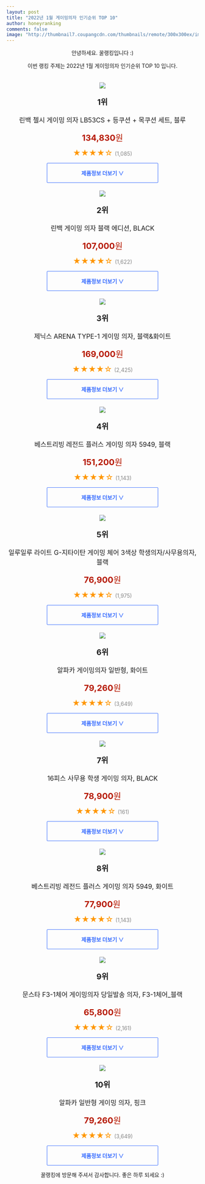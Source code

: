 ```yaml
--- 
layout: post 
title: "2022년 1월 게이밍의자 인기순위 TOP 10" 
author: honeyranking 
comments: false 
image: "http://thumbnail7.coupangcdn.com/thumbnails/remote/300x300ex/image/retail/images/2020/07/31/12/5/d80a9ec7-859b-472d-b825-49bfe9b4121c.jpg" 
--- 
```

<p style="text-align: center;">안녕하세요. 꿀랭킹입니다 :)</p> <p style="text-align: center;">이번 랭킹 주제는 2022년 1월 게이밍의자 인기순위 TOP 10 입니다.</p><center><img src="http://thumbnail7.coupangcdn.com/thumbnails/remote/300x300ex/image/retail/images/2020/07/31/12/5/d80a9ec7-859b-472d-b825-49bfe9b4121c.jpg" style="margin-top:20px" /></center> <p style="text-align: center; font-size: 20px"><b>1위</b></p> <p style="text-align: center; font-size: 17px">린백 첼시 게이밍 의자 LB53CS + 등쿠션 + 목쿠션 세트, 블루</p> <p style="text-align: center;"><span style="color: #b61800; font-size: 22px;"><b>134,830</b>원</span></p> <p style="text-align: center;"><span style="color: #ff9600; font-size: 20px;">★★★★☆ </span><span style="color: #878787;">(1,085)</span></p> <center><a href="https://link.coupang.com/a/iA4ez"> <div style="font-size: 14px; display: inline-block; padding: 15px 90px; color: #346aff; border-radius: 2px; border: 1px solid #346aff; cursor: pointer;"><b>제품정보 더보기 &or;</b></div> </a></center><center><img src="http://thumbnail7.coupangcdn.com/thumbnails/remote/300x300ex/image/retail/images/14347333777932-e95187b6-71b6-47e6-864f-4757285e3615.jpg" style="margin-top:20px" /></center> <p style="text-align: center; font-size: 20px"><b>2위</b></p> <p style="text-align: center; font-size: 17px">린백 게이밍 의자 블랙 에디션, BLACK</p> <p style="text-align: center;"><span style="color: #b61800; font-size: 22px;"><b>107,000</b>원</span></p> <p style="text-align: center;"><span style="color: #ff9600; font-size: 20px;">★★★★☆ </span><span style="color: #878787;">(1,622)</span></p> <center><a href="https://link.coupang.com/a/iA4eA"> <div style="font-size: 14px; display: inline-block; padding: 15px 90px; color: #346aff; border-radius: 2px; border: 1px solid #346aff; cursor: pointer;"><b>제품정보 더보기 &or;</b></div> </a></center><center><img src="http://thumbnail9.coupangcdn.com/thumbnails/remote/300x300ex/image/retail/images/11257353267857-473c4638-bdfb-445d-a110-db691e93f710.jpg" style="margin-top:20px" /></center> <p style="text-align: center; font-size: 20px"><b>3위</b></p> <p style="text-align: center; font-size: 17px">제닉스 ARENA TYPE-1 게이밍 의자, 블랙&화이트</p> <p style="text-align: center;"><span style="color: #b61800; font-size: 22px;"><b>169,000</b>원</span></p> <p style="text-align: center;"><span style="color: #ff9600; font-size: 20px;">★★★★☆ </span><span style="color: #878787;">(2,425)</span></p> <center><a href="https://link.coupang.com/a/iA4eC"> <div style="font-size: 14px; display: inline-block; padding: 15px 90px; color: #346aff; border-radius: 2px; border: 1px solid #346aff; cursor: pointer;"><b>제품정보 더보기 &or;</b></div> </a></center><center><img src="http://thumbnail9.coupangcdn.com/thumbnails/remote/300x300ex/image/vendor_inventory/8d3c/a814ec2a45a55cd454d73c90999b08f1555b402ba47efc49f2ebe98af393.JPG" style="margin-top:20px" /></center> <p style="text-align: center; font-size: 20px"><b>4위</b></p> <p style="text-align: center; font-size: 17px">베스트리빙 레전드 플러스 게이밍 의자 5949, 블랙</p> <p style="text-align: center;"><span style="color: #b61800; font-size: 22px;"><b>151,200</b>원</span></p> <p style="text-align: center;"><span style="color: #ff9600; font-size: 20px;">★★★★☆ </span><span style="color: #878787;">(1,143)</span></p> <center><a href="https://link.coupang.com/a/iA4eD"> <div style="font-size: 14px; display: inline-block; padding: 15px 90px; color: #346aff; border-radius: 2px; border: 1px solid #346aff; cursor: pointer;"><b>제품정보 더보기 &or;</b></div> </a></center><center><img src="http://thumbnail10.coupangcdn.com/thumbnails/remote/300x300ex/image/vendor_inventory/dfb3/0734219353dfc9de7de5121c652bb92a24e7fc643cadd27aefb202e70731.jpg" style="margin-top:20px" /></center> <p style="text-align: center; font-size: 20px"><b>5위</b></p> <p style="text-align: center; font-size: 17px">일루일루 라이트 G-지타이탄 게이밍 체어 3색상 학생의자/사무용의자, 블랙</p> <p style="text-align: center;"><span style="color: #b61800; font-size: 22px;"><b>76,900</b>원</span></p> <p style="text-align: center;"><span style="color: #ff9600; font-size: 20px;">★★★★☆ </span><span style="color: #878787;">(1,975)</span></p> <center><a href="https://link.coupang.com/a/iA4eE"> <div style="font-size: 14px; display: inline-block; padding: 15px 90px; color: #346aff; border-radius: 2px; border: 1px solid #346aff; cursor: pointer;"><b>제품정보 더보기 &or;</b></div> </a></center><center><img src="http://thumbnail7.coupangcdn.com/thumbnails/remote/300x300ex/image/product/image/vendoritem/2019/05/21/4278637443/1308e6cc-b216-4ee7-9315-d30877ad8a9f.jpg" style="margin-top:20px" /></center> <p style="text-align: center; font-size: 20px"><b>6위</b></p> <p style="text-align: center; font-size: 17px">알파카 게이밍의자 일반형, 화이트</p> <p style="text-align: center;"><span style="color: #b61800; font-size: 22px;"><b>79,260</b>원</span></p> <p style="text-align: center;"><span style="color: #ff9600; font-size: 20px;">★★★★☆ </span><span style="color: #878787;">(3,649)</span></p> <center><a href="https://link.coupang.com/a/iA4eF"> <div style="font-size: 14px; display: inline-block; padding: 15px 90px; color: #346aff; border-radius: 2px; border: 1px solid #346aff; cursor: pointer;"><b>제품정보 더보기 &or;</b></div> </a></center><center><img src="http://thumbnail7.coupangcdn.com/thumbnails/remote/300x300ex/image/retail/images/11355316443296823-27593955-0a0d-47f2-a344-cab547bb2b66.png" style="margin-top:20px" /></center> <p style="text-align: center; font-size: 20px"><b>7위</b></p> <p style="text-align: center; font-size: 17px">16피스 사무용 학생 게이밍 의자, BLACK</p> <p style="text-align: center;"><span style="color: #b61800; font-size: 22px;"><b>78,900</b>원</span></p> <p style="text-align: center;"><span style="color: #ff9600; font-size: 20px;">★★★★☆ </span><span style="color: #878787;">(161)</span></p> <center><a href="https://link.coupang.com/a/iA4eH"> <div style="font-size: 14px; display: inline-block; padding: 15px 90px; color: #346aff; border-radius: 2px; border: 1px solid #346aff; cursor: pointer;"><b>제품정보 더보기 &or;</b></div> </a></center><center><img src="http://thumbnail8.coupangcdn.com/thumbnails/remote/300x300ex/image/retail/images/2020/06/18/17/9/81ae1dc7-a74c-4549-a59c-da6ab41c48a0.jpg" style="margin-top:20px" /></center> <p style="text-align: center; font-size: 20px"><b>8위</b></p> <p style="text-align: center; font-size: 17px">베스트리빙 레전드 플러스 게이밍 의자 5949, 화이트</p> <p style="text-align: center;"><span style="color: #b61800; font-size: 22px;"><b>77,900</b>원</span></p> <p style="text-align: center;"><span style="color: #ff9600; font-size: 20px;">★★★★☆ </span><span style="color: #878787;">(1,143)</span></p> <center><a href="https://link.coupang.com/a/iA4eI"> <div style="font-size: 14px; display: inline-block; padding: 15px 90px; color: #346aff; border-radius: 2px; border: 1px solid #346aff; cursor: pointer;"><b>제품정보 더보기 &or;</b></div> </a></center><center><img src="http://thumbnail8.coupangcdn.com/thumbnails/remote/300x300ex/image/vendor_inventory/2324/9d04ae8bcc5b65e1c055c6904b853da94361bdd54f226fe52e458c98cfb9.jpg" style="margin-top:20px" /></center> <p style="text-align: center; font-size: 20px"><b>9위</b></p> <p style="text-align: center; font-size: 17px">문스타 F3-1체어 게이밍의자 당일발송 의자, F3-1체어_블랙</p> <p style="text-align: center;"><span style="color: #b61800; font-size: 22px;"><b>65,800</b>원</span></p> <p style="text-align: center;"><span style="color: #ff9600; font-size: 20px;">★★★★☆ </span><span style="color: #878787;">(2,161)</span></p> <center><a href="https://link.coupang.com/a/iA4eM"> <div style="font-size: 14px; display: inline-block; padding: 15px 90px; color: #346aff; border-radius: 2px; border: 1px solid #346aff; cursor: pointer;"><b>제품정보 더보기 &or;</b></div> </a></center><center><img src="http://thumbnail9.coupangcdn.com/thumbnails/remote/300x300ex/image/retail/images/186782211202936-2b5c5419-51bb-4856-8ba2-9d33c103457e.jpg" style="margin-top:20px" /></center> <p style="text-align: center; font-size: 20px"><b>10위</b></p> <p style="text-align: center; font-size: 17px">알파카 일반형 게이밍 의자, 핑크</p> <p style="text-align: center;"><span style="color: #b61800; font-size: 22px;"><b>79,260</b>원</span></p> <p style="text-align: center;"><span style="color: #ff9600; font-size: 20px;">★★★★☆ </span><span style="color: #878787;">(3,649)</span></p> <center><a href="https://link.coupang.com/a/iA4eN"> <div style="font-size: 14px; display: inline-block; padding: 15px 90px; color: #346aff; border-radius: 2px; border: 1px solid #346aff; cursor: pointer;"><b>제품정보 더보기 &or;</b></div> </a></center> <p style="text-align: center;">꿀랭킹에 방문해 주셔서 감사합니다. 좋은 하루 되세요 :)</p>
